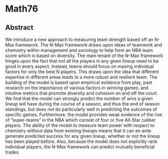 # Math76

## Abstract

We introduce a new approach to measuring team strength based off an N-Max framework. The N-Max framework draws upon ideas of teamwork and chemistry within management and sociology to help form an NBA team score which is based on diversity. The main tenant of the N-Max framework hinges upon the fact that not all the players in any given lineup need to be good in every aspect. Instead, teams should focus on maxing individual factors for only the best N players. This draws upon the idea that different expertise in different areas leads to a more robust and resilient team. The building of the model is based upon empirical evidence from play, past research on the importance of various factors in winning games, and intuitive metrics that promote diversity and cohesion on and off the court. We find that the model can strongly predict the number of wins a given lineup will have during the course of a season, and thus the end of season standings, but does not do particularly well in predicting the outcomes of specific games. Furthermore, the model provides weak evidence of the rise of “super-teams” in the NBA which consist of four or five All-Star caliber players. The ability of the model to measure team power with respect to chemistry without data from existing lineups means that it can ex-ante generate predicted success for any given lineup, whether or not the lineup has been played before. Also, because the model does not explicitly rank individual players, the N-Max framework can predict mutually beneficial trades.
